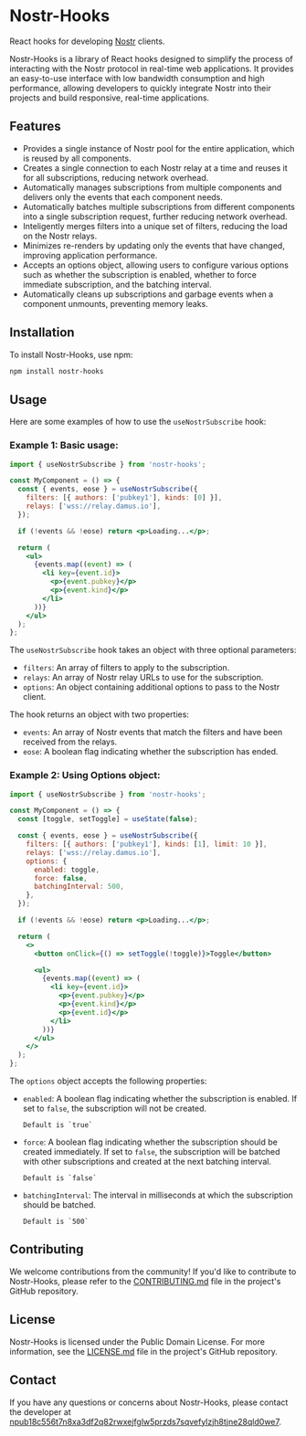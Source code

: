 # Nostr-Hooks

React hooks for developing [Nostr](https://github.com/fiatjaf/nostr) clients.

Nostr-Hooks is a library of React hooks designed to simplify the process of interacting with the Nostr protocol in real-time web applications. It provides an easy-to-use interface with low bandwidth consumption and high performance, allowing developers to quickly integrate Nostr into their projects and build responsive, real-time applications.

## Features

- Provides a single instance of Nostr pool for the entire application, which is reused by all components.
- Creates a single connection to each Nostr relay at a time and reuses it for all subscriptions, reducing network overhead.
- Automatically manages subscriptions from multiple components and delivers only the events that each component needs.
- Automatically batches multiple subscriptions from different components into a single subscription request, further reducing network overhead.
- Inteligently merges filters into a unique set of filters, reducing the load on the Nostr relays.
- Minimizes re-renders by updating only the events that have changed, improving application performance.
- Accepts an options object, allowing users to configure various options such as whether the subscription is enabled, whether to force immediate subscription, and the batching interval.
- Automatically cleans up subscriptions and garbage events when a component unmounts, preventing memory leaks.

## Installation

To install Nostr-Hooks, use npm:

```bash
npm install nostr-hooks
```

## Usage

Here are some examples of how to use the `useNostrSubscribe` hook:

### Example 1: Basic usage:

```jsx
import { useNostrSubscribe } from 'nostr-hooks';

const MyComponent = () => {
  const { events, eose } = useNostrSubscribe({
    filters: [{ authors: ['pubkey1'], kinds: [0] }],
    relays: ['wss://relay.damus.io'],
  });

  if (!events && !eose) return <p>Loading...</p>;

  return (
    <ul>
      {events.map((event) => (
        <li key={event.id}>
          <p>{event.pubkey}</p>
          <p>{event.kind}</p>
        </li>
      ))}
    </ul>
  );
};
```

The `useNostrSubscribe` hook takes an object with three optional parameters:

- `filters`: An array of filters to apply to the subscription.
- `relays`: An array of Nostr relay URLs to use for the subscription.
- `options`: An object containing additional options to pass to the Nostr client.

The hook returns an object with two properties:

- `events`: An array of Nostr events that match the filters and have been received from the relays.
- `eose`: A boolean flag indicating whether the subscription has ended.

### Example 2: Using Options object:

```jsx
import { useNostrSubscribe } from 'nostr-hooks';

const MyComponent = () => {
  const [toggle, setToggle] = useState(false);

  const { events, eose } = useNostrSubscribe({
    filters: [{ authors: ['pubkey1'], kinds: [1], limit: 10 }],
    relays: ['wss://relay.damus.io'],
    options: {
      enabled: toggle,
      force: false,
      batchingInterval: 500,
    },
  });

  if (!events && !eose) return <p>Loading...</p>;

  return (
    <>
      <button onClick={() => setToggle(!toggle)}>Toggle</button>

      <ul>
        {events.map((event) => (
          <li key={event.id}>
            <p>{event.pubkey}</p>
            <p>{event.kind}</p>
            <p>{event.id}</p>
          </li>
        ))}
      </ul>
    </>
  );
};
```

The `options` object accepts the following properties:

- `enabled`: A boolean flag indicating whether the subscription is enabled. If set to `false`, the subscription will not be created.

  ```
  Default is `true`
  ```

- `force`: A boolean flag indicating whether the subscription should be created immediately. If set to `false`, the subscription will be batched with other subscriptions and created at the next batching interval.

  ```
  Default is `false`
  ```

- `batchingInterval`: The interval in milliseconds at which the subscription should be batched.

  ```
  Default is `500`
  ```

## Contributing

We welcome contributions from the community! If you'd like to contribute to Nostr-Hooks, please refer to the [CONTRIBUTING.md](https://github.com/sepehr-safari/nostr-hooks/blob/master/CONTRIBUTING.md) file in the project's GitHub repository.

## License

Nostr-Hooks is licensed under the Public Domain License. For more information, see the [LICENSE.md](https://github.com/sepehr-safari/nostr-hooks/blob/master/LICENSE.md) file in the project's GitHub repository.

## Contact

If you have any questions or concerns about Nostr-Hooks, please contact the developer at [npub18c556t7n8xa3df2q82rwxejfglw5przds7sqvefylzjh8tjne28qld0we7](https://nostribe.com/profile/npub18c556t7n8xa3df2q82rwxejfglw5przds7sqvefylzjh8tjne28qld0we7).
